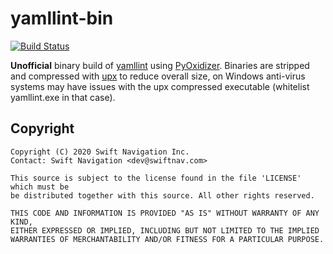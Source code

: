 # yamllint-bin

[![Build Status](https://travis-ci.com/swift-nav/yamllint-bin.svg?token=Usmy93JBkW76XB4WJAjb&branch=main)](https://travis-ci.com/swift-nav/yamllint-bin)

**Unofficial** binary build of [yamllint](https://github.com/adrienverge/yamllint) using [PyOxidizer](https://pyoxidizer.readthedocs.io/en/stable/).  Binaries are stripped and compressed with [upx](https://upx.github.io/) to reduce overall size, on Windows anti-virus systems may have issues with the upx compressed executable (whitelist yamllint.exe in that case).

## Copyright

```
Copyright (C) 2020 Swift Navigation Inc.
Contact: Swift Navigation <dev@swiftnav.com>

This source is subject to the license found in the file 'LICENSE' which must be
be distributed together with this source. All other rights reserved.

THIS CODE AND INFORMATION IS PROVIDED "AS IS" WITHOUT WARRANTY OF ANY KIND,
EITHER EXPRESSED OR IMPLIED, INCLUDING BUT NOT LIMITED TO THE IMPLIED
WARRANTIES OF MERCHANTABILITY AND/OR FITNESS FOR A PARTICULAR PURPOSE.
```
